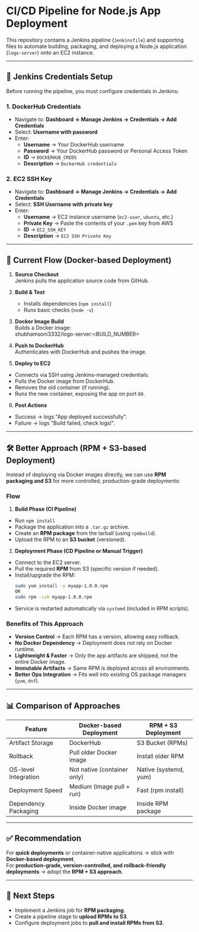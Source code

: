 # CI/CD Pipeline for Node.js App Deployment

This repository contains a Jenkins pipeline (`Jenkinsfile`) and supporting files to automate building, packaging, and deploying a Node.js application (`logo-server`) onto an EC2 instance.

---

## 🔑 Jenkins Credentials Setup

Before running the pipeline, you must configure credentials in Jenkins:

### 1. DockerHub Credentials
- Navigate to: **Dashboard → Manage Jenkins → Credentials → Add Credentials**
- Select: **Username with password**
- Enter:
  - **Username** → Your DockerHub username
  - **Password** → Your DockerHub password or Personal Access Token
  - **ID** → `DOCKERHUB_CREDS`
  - **Description** → `DockerHub credentials`

### 2. EC2 SSH Key
- Navigate to: **Dashboard → Manage Jenkins → Credentials → Add Credentials**
- Select: **SSH Username with private key**
- Enter:
  - **Username** → EC2 instance username (`ec2-user`, `ubuntu`, etc.)
  - **Private Key** → Paste the contents of your `.pem` key from AWS
  - **ID** → `EC2_SSH_KEY`
  - **Description** → `EC2 SSH Private Key`

---

## 🚀 Current Flow (Docker-based Deployment)

1. **Source Checkout**  
   Jenkins pulls the application source code from GitHub.

2. **Build & Test**  
   - Installs dependencies (`npm install`)  
   - Runs basic checks (`node -v`)  

3. **Docker Image Build**  
   Builds a Docker image:  
   shubhamsoni3332/logo-server:<BUILD_NUMBER>


4. **Push to DockerHub**  
Authenticates with DockerHub and pushes the image.

5. **Deploy to EC2**  
- Connects via SSH using Jenkins-managed credentials.  
- Pulls the Docker image from DockerHub.  
- Removes the old container (if running).  
- Runs the new container, exposing the app on port `80`.

6. **Post Actions**  
- Success → logs "App deployed successfully".  
- Failure → logs "Build failed, check logs!".  

---

## 🛠️ Better Approach (RPM + S3-based Deployment)

Instead of deploying via Docker images directly, we can use **RPM packaging and S3** for more controlled, production-grade deployments:

### Flow

1. **Build Phase (CI Pipeline)**
- Run `npm install`
- Package the application into a `.tar.gz` archive.
- Create an **RPM package** from the tarball (using `rpmbuild`).
- Upload the RPM to an **S3 bucket** (versioned).

2. **Deployment Phase (CD Pipeline or Manual Trigger)**
- Connect to the EC2 server.
- Pull the required **RPM** from S3 (specific version if needed).
- Install/upgrade the RPM:
  ```bash
  sudo yum install -y myapp-1.0.0.rpm
  OR
  sudo rpm -ivh myapp-1.0.0.rpm
  ```
- Service is restarted automatically via `systemd` (included in RPM scripts).

### Benefits of This Approach
- **Version Control** → Each RPM has a version, allowing easy rollback.
- **No Docker Dependency** → Deployment does not rely on Docker runtime.
- **Lightweight & Faster** → Only the app artifacts are shipped, not the entire Docker image.
- **Immutable Artifacts** → Same RPM is deployed across all environments.
- **Better Ops Integration** → Fits well into existing OS package managers (`yum`, `dnf`).

---

## 📊 Comparison of Approaches

| Feature                | Docker-based Deployment        | RPM + S3 Deployment           |
|-------------------------|--------------------------------|-------------------------------|
| Artifact Storage        | DockerHub                     | S3 Bucket (RPMs)              |
| Rollback                | Pull older Docker image       | Install older RPM             |
| OS-level Integration    | Not native (container only)   | Native (systemd, yum)         |
| Deployment Speed        | Medium (image pull + run)     | Fast (rpm install)            |
| Dependency Packaging    | Inside Docker image           | Inside RPM package            |

---

## ✅ Recommendation

For **quick deployments** or container-native applications → stick with **Docker-based deployment**.  
For **production-grade, version-controlled, and rollback-friendly deployments** → adopt the **RPM + S3 approach**.

---

## 🔮 Next Steps
- Implement a Jenkins job for **RPM packaging**.  
- Create a pipeline stage to **upload RPMs to S3**.  
- Configure deployment jobs to **pull and install RPMs from S3**.  
